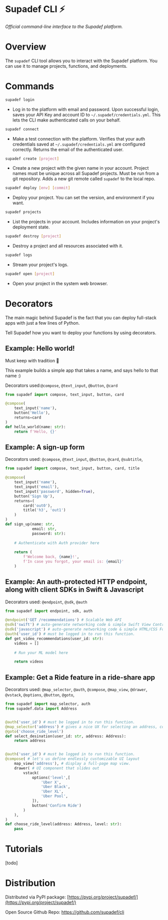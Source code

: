 # Supadef CLI ⚡️
_Official command-line interface to the Supadef platform._

# Overview
The ```supadef``` CLI tool allows you to interact with the Supadef platform.
You can use it to manage projects, functions, and deployments. 

[//]: # (You can use it to create, deploy, list, and destroy projects.)

# Commands

```bash
supadef login
```
* Log in to the platform with email and password. 
Upon successful login, saves your API Key and account ID to ```~/.supadef/credentials.yml```.
This lets the CLI make authenticated calls on your behalf.
```bash
supadef connect
```
* Make a test connection with the platform. Verifies that your auth credentials saved at ```~/.supadef/credentials.yml``` are configured correctly. Returns the email of the authenticated user.
```bash
supadef create [project]
```
* Create a new project with the given name in your account.
Project names must be unique across all Supadef projects.
Must be run from a git repository. 
Adds a new git remote called ```supadef``` to the local repo.
```bash
supadef deploy [env] [commit]
```
* Deploy your project.
You can set the version, and environment if you want.

```bash
supadef projects
```
* List the projects in your account. Includes information on your project's deployment state.
```bash
supadef destroy [project]
```
* Destroy a project and all resources associated with it.
```bash
supadef logs
```
* Stream your project's logs.
```bash
supadef open [project]
```
* Open your project in the system web browser.

# Decorators
The main magic behind Supadef is the fact that you can deploy
full-stack apps with just a few lines of Python.

Tell Supadef how you want to deploy your functions by using decorators.

[//]: # (Deploy apps, endpoints, workers, web-forms)

## Example: Hello world!
Must keep with tradition 🤪

This example builds a simple app that takes a name, and says hello to that name :)

Decorators used:```@compose```, ```@text_input```, ```@button```, ```@card```

```python
from supadef import compose, text_input, button, card

@compose(
    text_input('name'),
    button('Hello'),
    returns=card
)
def hello_world(name: str):
    return f'Hello, {}'
```


## Example: A sign-up form

Decorators used:
```@compose```,
```@text_input```, 
```@button```, 
```@card```, 
```@subtitle```, 

```python
from supadef import compose, text_input, button, card, title

@compose(
    text_input('name'),
    text_input('email'),
    text_input('password', hidden=True),
    button('Sign Up'),
    returns=(
        card('out0'),
        title('h3', 'out1')
    )
)
def sign_up(name: str,
            email: str, 
            password: str):
    
    # Authenticate with Auth provider here
    
    return (
        f'Welcome back, {name}!',
        f'In case you forgot, your email is: {email}'
    )
```

## Example: An auth-protected HTTP endpoint, along with client SDKs in Swift & Javascript
Decorators used: ```@endpoint```, ```@sdk```, ```@auth```
```python
from supadef import endpoint, sdk, auth

@endpoint('GET /recommendations') # Scalable Web API
@sdk('swift') # auto-generate networking code & simple Swift View Controllers
@sdk('javascript') # auto-generate networking code & simple HTML/CSS Forms
@auth('user_id') # must be logged in to run this function.
def get_video_recommendations(user_id: str):
    videos = []
    
    # Run your ML model here

    return videos
```

## Example: Get a Ride feature in a ride-share app
Decorators used: ```@map_selector```, 
```@auth```, 
```@compose```,
```@map_view```, 
```@drawer```,
```@vstack```,
```@options```,
```@button```,
```@goto```,
```python
from supadef import map_selector, auth
from supadef.data import Address


@auth('user_id') # must be logged in to run this function.
@map_selector('address') # gives a nice UX for selecting an address, complete with a Map View
@goto('choose_ride_level')
def select_desination(user_id: str, address: Address):
    return address


@auth('user_id') # must be logged in to run this function.
@compose( # let's us define endlessly customizable UI layout
    map_view('address'), # display a full-page map view.
    drawer( # UI component that slides out
        vstack(
            options('level',[
                'Uber X',
                'Uber Black',
                'Uber XL',
                'Uber Pool',
            ]),
            button('Confirm Ride')      
        )
    ),
)
def choose_ride_level(address: Address, level: str):
    pass
```



# Tutorials
[todo]

# Distribution

Distributed via PyPI package: [https://pypi.org/project/supadef/](https://pypi.org/project/supadef/)

Open Source Github Repo: https://github.com/supadef/cli

